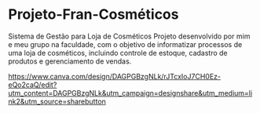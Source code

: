 # Projeto-Fran-Cosméticos

Sistema de Gestão para Loja de Cosméticos
Projeto desenvolvido por mim e meu grupo na faculdade, com o objetivo de informatizar processos de uma loja de cosméticos, incluindo controle de estoque, cadastro de produtos e gerenciamento de vendas.


https://www.canva.com/design/DAGPGBzgNLk/rJTcxIoJ7CH0Ez-eQo2caQ/edit?utm_content=DAGPGBzgNLk&utm_campaign=designshare&utm_medium=link2&utm_source=sharebutton
